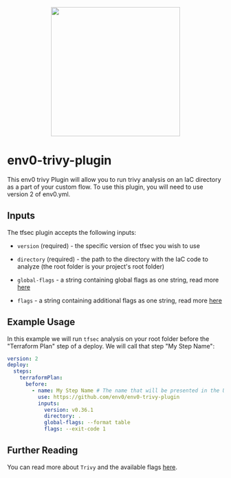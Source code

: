 <div align="center">
  <img src="https://github.com/aquasecurity/trivy/blob/main/brand/Trivy-OSS-Logo-Color-Horizontal-RGB-2022.svg?raw=true" width="300">
</div>

# env0-trivy-plugin
This env0 trivy Plugin will allow you to run trivy analysis on an IaC directory as a part of your custom flow. To use this plugin, you will need to use version 2 of env0.yml.

## Inputs



The tfsec plugin accepts the following inputs:

* `version` (required) - the specific version of tfsec you wish to use 

* `directory` (required) - the path to the directory with the IaC code to analyze (the root folder is your project's root folder)

* `global-flags` - a string containing global flags as one string, read more [here](https://aquasecurity.github.io/trivy/v0.36/docs/references/customization/config-file/#global-options)

* `flags` - a string containing additional flags as one string, read more [here](https://aquasecurity.github.io/trivy/v0.36/docs/references/cli/config/)


## Example Usage



In this example we will run `tfsec` analysis on your root folder before the "Terraform Plan" step of a deploy. We will call that step "My Step Name":

```yaml
version: 2
deploy:
  steps:
    terraformPlan:
      before:
        - name: My Step Name # The name that will be presented in the UI for this step
          use: https://github.com/env0/env0-trivy-plugin
          inputs:
            version: v0.36.1
            directory: .
            global-flags: --format table
            flags: --exit-code 1

```


## Further Reading

You can read more about `Trivy` and the available flags [here](https://aquasecurity.github.io/trivy).

